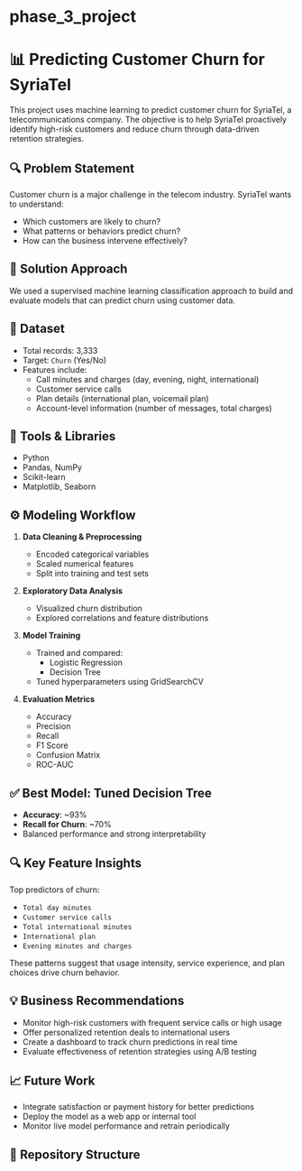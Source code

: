 # phase_3_project
# 📊 Predicting Customer Churn for SyriaTel

This project uses machine learning to predict customer churn for SyriaTel, a telecommunications company. The objective is to help SyriaTel proactively identify high-risk customers and reduce churn through data-driven retention strategies.

## 🔍 Problem Statement

Customer churn is a major challenge in the telecom industry. SyriaTel wants to understand:
- Which customers are likely to churn?
- What patterns or behaviors predict churn?
- How can the business intervene effectively?

## 🧠 Solution Approach

We used a supervised machine learning classification approach to build and evaluate models that can predict churn using customer data.

## 📁 Dataset

- Total records: 3,333
- Target: `Churn` (Yes/No)
- Features include:
  - Call minutes and charges (day, evening, night, international)
  - Customer service calls
  - Plan details (international plan, voicemail plan)
  - Account-level information (number of messages, total charges)

## 🔧 Tools & Libraries

- Python
- Pandas, NumPy
- Scikit-learn
- Matplotlib, Seaborn

## ⚙️ Modeling Workflow

1. **Data Cleaning & Preprocessing**
   - Encoded categorical variables
   - Scaled numerical features
   - Split into training and test sets

2. **Exploratory Data Analysis**
   - Visualized churn distribution
   - Explored correlations and feature distributions

3. **Model Training**
   - Trained and compared:
     - Logistic Regression
     - Decision Tree
   - Tuned hyperparameters using GridSearchCV

4. **Evaluation Metrics**
   - Accuracy
   - Precision
   - Recall
   - F1 Score
   - Confusion Matrix
   - ROC-AUC

## ✅ Best Model: Tuned Decision Tree

- **Accuracy**: ~93%
- **Recall for Churn**: ~70%
- Balanced performance and strong interpretability

## 🔍 Key Feature Insights

Top predictors of churn:
- `Total day minutes`
- `Customer service calls`
- `Total international minutes`
- `International plan`
- `Evening minutes and charges`

These patterns suggest that usage intensity, service experience, and plan choices drive churn behavior.

## 💡 Business Recommendations

- Monitor high-risk customers with frequent service calls or high usage
- Offer personalized retention deals to international users
- Create a dashboard to track churn predictions in real time
- Evaluate effectiveness of retention strategies using A/B testing

## 📈 Future Work

- Integrate satisfaction or payment history for better predictions
- Deploy the model as a web app or internal tool
- Monitor live model performance and retrain periodically

## 📂 Repository Structure

